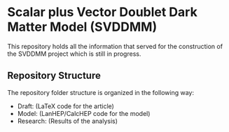 # Scalar plus Vector Doublet Dark Matter Model (SVDDMM)

This repository holds all the information that served for the construction of the SVDDMM project which is still in progress.

## Repository Structure ##

The repository folder structure is organized in the following way:
  * Draft: (LaTeX code for the article)  
  * Model: (LanHEP/CalcHEP code for the model)
  * Research: (Results of the analysis)
